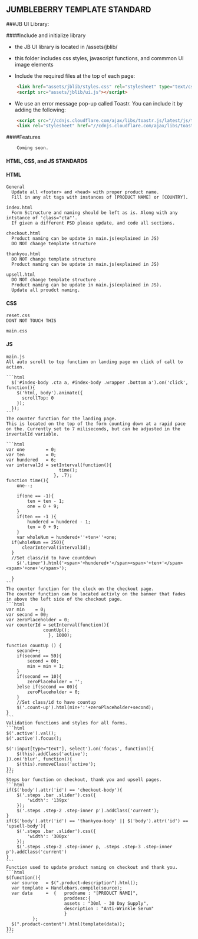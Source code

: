 JUMBLEBERRY TEMPLATE STANDARD
-----------------------------

###JB UI Library:

####Include and initialize library

- the JB UI library is located in /assets/jblib/
- this folder includes css styles, javascript functions, and commmon UI image elements

- Include the required files at the top of each page:
 
```html
    <link href="assets/jblib/styles.css" rel="stylesheet" type="text/css">
    <script src="assets/jblib/ui.js"></script>
```
- We use an error message pop-up called Toastr. You can include it by adding the following:

```html
    <script src="//cdnjs.cloudflare.com/ajax/libs/toastr.js/latest/js/toastr.min.js"></script>
    <link rel="stylesheet" href="//cdnjs.cloudflare.com/ajax/libs/toastr.js/latest/css/toastr.min.css">
```


####Features
 
   ```
       Coming soon.
   ```
    
#### HTML, CSS, and JS STANDARDS

#### HTML
    General
      Update all <footer> and <head> with proper product name.
      Fill in any alt tags with instances of [PRODUCT NAME] or [COUNTRY].

    index.html
      Form Sctructure and naming should be left as is. Along with any intstance of 'class="cta"'.
      If given a different PSD please update, and code all sections.

    checkout.html
      Product naming can be update in main.js(explained in JS)
      DO NOT change template structure 

    thankyou.html
      DO NOT change template structure 
      Product naming can be update in main.js(explained in JS)    

    upsell.html
      DO NOT change template structure .
      Product naming can be update in main.js(explained in JS).
      Update all proudct naming.

#### CSS
    reset.css
    DONT NOT TOUCH THIS
    
    main.css



#### JS
    main.js
    All auto scroll to top function on landing page on click of call to action.

    ```html
      $('#index-body .cta a, #index-body .wrapper .bottom a').on('click', function(){
        $('html, body').animate({
          scrollTop: 0
        });
      });
    ```
    The counter function for the landing page.
    This is located on the top of the form counting down at a rapid pace on the. Currently set to 7 miliseconds, but can be adjusted in the invertalId variable.
    
    ```html
    var one        = 0;
    var ten        = 0;
    var hundered   = 6;
    var intervalId = setInterval(function(){
                        time();
                      }, .7);
    function time(){
        one--;

        if(one == -1){
            ten = ten - 1;
            one = 0 + 9;
        }
        if(ten == -1 ){
            hundered = hundered - 1;
            ten = 0 + 9;
        }
        var wholeNum = hundered+''+ten+''+one;
      if(wholeNum == 250){
          clearInterval(intervalId);
      }
      //Set class/id to have countdown
        $('.timer').html('<span>'+hundered+'</span><span>'+ten+'</span><span>'+one+'</span>');

      }
    ```
    The counter function for the clock on the checkout page.
    The counter function can be located activly on the banner that fades in above the left side of the checkout page.
    ```html
    var min    = 0;
    var second = 00;
    var zeroPlaceholder = 0;
    var counterId = setInterval(function(){
                  countUp();
                    }, 1000);

    function countUp () {
        second++;
        if(second == 59){
            second = 00;
            min = min + 1;
        }
        if(second == 10){
            zeroPlaceholder = '';
        }else if(second == 00){
            zeroPlaceholder = 0;
        }
        //Set class/id to have countup
        $('.count-up').html(min+':'+zeroPlaceholder+second);
    }
    ```
    Validation functions and styles for all forms.
    ```html
    $('.active').val();
    $('.active').focus();

    $(':input[type="text"], select').on('focus', function(){
        $(this).addClass('active');
    }).on('blur', function(){
        $(this).removeClass('active');
    });
    ```
    Steps bar function on checkout, thank you and upsell pages.
    ```html
    if($('body').attr('id') == 'checkout-body'){
        $('.steps .bar .slider').css({
            'width': '139px'
        });
        $('.steps .step-2 .step-inner p').addClass('current');
    }
    if($('body').attr('id') == 'thankyou-body' || $('body').attr('id') == 'upsell-body'){
        $('.steps .bar .slider').css({
            'width': '300px'
        });
        $('.steps .step-2 .step-inner p, .steps .step-3 .step-inner p').addClass('current') 
    }
    ```
    Function used to update product naming on checkout and thank you.
    ```html
    $(function(){
      var source   = $(".product-description").html();
      var template = Handlebars.compile(source);
      var data     =  {   prodname : "[PRODUCT NAME]",
                          proddesc:{  
                          assets : "30ml - 30 Day Supply", 
                          description : "Anti-Wrinkle Serum"
                          }
              };
      $(".product-content").html(template(data));
    });
    ```